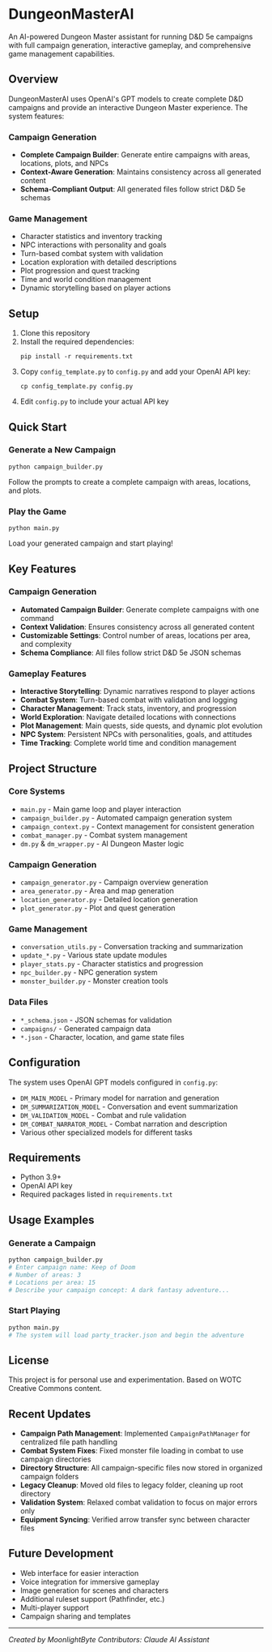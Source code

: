 # DungeonMasterAI

An AI-powered Dungeon Master assistant for running D&D 5e campaigns with full campaign generation, interactive gameplay, and comprehensive game management capabilities.

## Overview

DungeonMasterAI uses OpenAI's GPT models to create complete D&D campaigns and provide an interactive Dungeon Master experience. The system features:

### Campaign Generation
- **Complete Campaign Builder**: Generate entire campaigns with areas, locations, plots, and NPCs
- **Context-Aware Generation**: Maintains consistency across all generated content
- **Schema-Compliant Output**: All generated files follow strict D&D 5e schemas

### Game Management
- Character statistics and inventory tracking
- NPC interactions with personality and goals
- Turn-based combat system with validation
- Location exploration with detailed descriptions
- Plot progression and quest tracking
- Time and world condition management
- Dynamic storytelling based on player actions

## Setup

1. Clone this repository
2. Install the required dependencies:
   ```
   pip install -r requirements.txt
   ```
3. Copy `config_template.py` to `config.py` and add your OpenAI API key:
   ```
   cp config_template.py config.py
   ```
4. Edit `config.py` to include your actual API key

## Quick Start

### Generate a New Campaign
```
python campaign_builder.py
```
Follow the prompts to create a complete campaign with areas, locations, and plots.

### Play the Game
```
python main.py
```
Load your generated campaign and start playing!

## Key Features

### Campaign Generation
- **Automated Campaign Builder**: Generate complete campaigns with one command
- **Context Validation**: Ensures consistency across all generated content
- **Customizable Settings**: Control number of areas, locations per area, and complexity
- **Schema Compliance**: All files follow strict D&D 5e JSON schemas

### Gameplay Features
- **Interactive Storytelling**: Dynamic narratives respond to player actions
- **Combat System**: Turn-based combat with validation and logging
- **Character Management**: Track stats, inventory, and progression
- **World Exploration**: Navigate detailed locations with connections
- **Plot Management**: Main quests, side quests, and dynamic plot evolution
- **NPC System**: Persistent NPCs with personalities, goals, and attitudes
- **Time Tracking**: Complete world time and condition management

## Project Structure

### Core Systems
- `main.py` - Main game loop and player interaction
- `campaign_builder.py` - Automated campaign generation system
- `campaign_context.py` - Context management for consistent generation
- `combat_manager.py` - Combat system management
- `dm.py` & `dm_wrapper.py` - AI Dungeon Master logic

### Campaign Generation
- `campaign_generator.py` - Campaign overview generation
- `area_generator.py` - Area and map generation
- `location_generator.py` - Detailed location generation
- `plot_generator.py` - Plot and quest generation

### Game Management
- `conversation_utils.py` - Conversation tracking and summarization
- `update_*.py` - Various state update modules
- `player_stats.py` - Character statistics and progression
- `npc_builder.py` - NPC generation system
- `monster_builder.py` - Monster creation tools

### Data Files
- `*_schema.json` - JSON schemas for validation
- `campaigns/` - Generated campaign data
- `*.json` - Character, location, and game state files

## Configuration

The system uses OpenAI GPT models configured in `config.py`:

- `DM_MAIN_MODEL` - Primary model for narration and generation
- `DM_SUMMARIZATION_MODEL` - Conversation and event summarization
- `DM_VALIDATION_MODEL` - Combat and rule validation
- `DM_COMBAT_NARRATOR_MODEL` - Combat narration and description
- Various other specialized models for different tasks

## Requirements

- Python 3.9+
- OpenAI API key
- Required packages listed in `requirements.txt`

## Usage Examples

### Generate a Campaign
```bash
python campaign_builder.py
# Enter campaign name: Keep of Doom
# Number of areas: 3
# Locations per area: 15
# Describe your campaign concept: A dark fantasy adventure...
```

### Start Playing
```bash
python main.py
# The system will load party_tracker.json and begin the adventure
```

## License

This project is for personal use and experimentation. Based on WOTC Creative Commons content.

## Recent Updates

- **Campaign Path Management**: Implemented `CampaignPathManager` for centralized file path handling
- **Combat System Fixes**: Fixed monster file loading in combat to use campaign directories
- **Directory Structure**: All campaign-specific files now stored in organized campaign folders
- **Legacy Cleanup**: Moved old files to legacy folder, cleaning up root directory
- **Validation System**: Relaxed combat validation to focus on major errors only
- **Equipment Syncing**: Verified arrow transfer sync between character files

## Future Development

- Web interface for easier interaction
- Voice integration for immersive gameplay
- Image generation for scenes and characters
- Additional ruleset support (Pathfinder, etc.)
- Multi-player support
- Campaign sharing and templates

---

*Created by MoonlightByte*
*Contributors: Claude AI Assistant*
